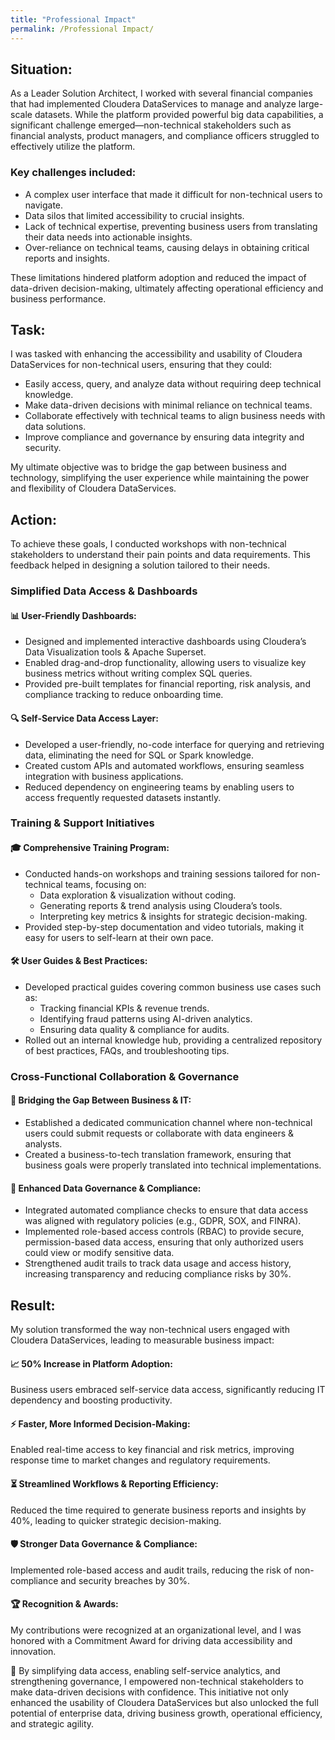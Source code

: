 ```yaml
---
title: "Professional Impact"
permalink: /Professional Impact/
---
```


## Situation:

As a Leader Solution Architect, I worked with several financial companies that had implemented Cloudera DataServices to manage and analyze large-scale datasets. While the platform provided powerful big data capabilities, a significant challenge emerged—non-technical stakeholders such as financial analysts, product managers, and compliance officers struggled to effectively utilize the platform.

### Key challenges included:

  - A complex user interface that made it difficult for non-technical users to navigate.
  - Data silos that limited accessibility to crucial insights.
  - Lack of technical expertise, preventing business users from translating their data needs into actionable insights.
  - Over-reliance on technical teams, causing delays in obtaining critical reports and insights.

These limitations hindered platform adoption and reduced the impact of data-driven decision-making, ultimately affecting operational efficiency and business performance.

## Task:

I was tasked with enhancing the accessibility and usability of Cloudera DataServices for non-technical users, ensuring that they could:
  - Easily access, query, and analyze data without requiring deep technical knowledge.
  - Make data-driven decisions with minimal reliance on technical teams.
  - Collaborate effectively with technical teams to align business needs with data solutions.
  - Improve compliance and governance by ensuring data integrity and security.

My ultimate objective was to bridge the gap between business and technology, simplifying the user experience while maintaining the power and flexibility of Cloudera DataServices.

## Action:

To achieve these goals, I conducted workshops with non-technical stakeholders to understand their pain points and data requirements. This feedback helped in designing a solution tailored to their needs.

### Simplified Data Access & Dashboards
#### 📊 User-Friendly Dashboards:

  - Designed and implemented interactive dashboards using Cloudera’s Data Visualization tools & Apache Superset.
  - Enabled drag-and-drop functionality, allowing users to visualize key business metrics without writing complex SQL queries.
  - Provided pre-built templates for financial reporting, risk analysis, and compliance tracking to reduce onboarding time.
    
#### 🔍 Self-Service Data Access Layer:

  - Developed a user-friendly, no-code interface for querying and retrieving data, eliminating the need for SQL or Spark knowledge.
  - Created custom APIs and automated workflows, ensuring seamless integration with business applications.
  - Reduced dependency on engineering teams by enabling users to access frequently requested datasets instantly.

### Training & Support Initiatives
#### 🎓 Comprehensive Training Program:

  - Conducted hands-on workshops and training sessions tailored for non-technical teams, focusing on:
      - Data exploration & visualization without coding.
      - Generating reports & trend analysis using Cloudera’s tools.
      - Interpreting key metrics & insights for strategic decision-making.
  - Provided step-by-step documentation and video tutorials, making it easy for users to self-learn at their own pace.
    
#### 🛠 User Guides & Best Practices:

  - Developed practical guides covering common business use cases such as:
      - Tracking financial KPIs & revenue trends.
      - Identifying fraud patterns using AI-driven analytics.
      - Ensuring data quality & compliance for audits.
  - Rolled out an internal knowledge hub, providing a centralized repository of best practices, FAQs, and troubleshooting tips.


### Cross-Functional Collaboration & Governance
#### 🤝 Bridging the Gap Between Business & IT:

  - Established a dedicated communication channel where non-technical users could submit requests or collaborate with data engineers & analysts.
  - Created a business-to-tech translation framework, ensuring that business goals were properly translated into technical implementations.
    
#### 🔐 Enhanced Data Governance & Compliance:

  - Integrated automated compliance checks to ensure that data access was aligned with regulatory policies (e.g., GDPR, SOX, and FINRA).
  - Implemented role-based access controls (RBAC) to provide secure, permission-based data access, ensuring that only authorized users could view or modify sensitive data.
  - Strengthened audit trails to track data usage and access history, increasing transparency and reducing compliance risks by 30%.

## Result:

My solution transformed the way non-technical users engaged with Cloudera DataServices, leading to measurable business impact:

#### 📈 50% Increase in Platform Adoption:

Business users embraced self-service data access, significantly reducing IT dependency and boosting productivity.

#### ⚡ Faster, More Informed Decision-Making:

Enabled real-time access to key financial and risk metrics, improving response time to market changes and regulatory requirements.

#### ⏳ Streamlined Workflows & Reporting Efficiency:

Reduced the time required to generate business reports and insights by 40%, leading to quicker strategic decision-making.

#### 🛡 Stronger Data Governance & Compliance:

Implemented role-based access and audit trails, reducing the risk of non-compliance and security breaches by 30%.

#### 🏆 Recognition & Awards:

My contributions were recognized at an organizational level, and I was honored with a Commitment Award for driving data accessibility and innovation.

🚀 By simplifying data access, enabling self-service analytics, and strengthening governance, I empowered non-technical stakeholders to make data-driven decisions with confidence.
This initiative not only enhanced the usability of Cloudera DataServices but also unlocked the full potential of enterprise data, driving business growth, operational efficiency, and strategic agility.
